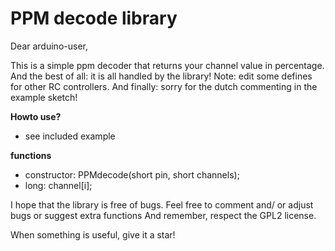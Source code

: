 **PPM decode library**
===================================

Dear arduino-user,

This is a simple ppm decoder that returns your channel value in percentage. And the best of all: it is all handled by the library! Note: edit some defines for other RC controllers. And finally: sorry for the dutch commenting in the example sketch! 

**Howto use?**
* see included example

**functions** 
* constructor: PPMdecode(short pin, short channels);
* long: channel[i];

I hope that the library is free of bugs. Feel free to comment and/ or adjust bugs or suggest extra functions And remember, respect the GPL2 license. 

When something is useful, give it a star!
